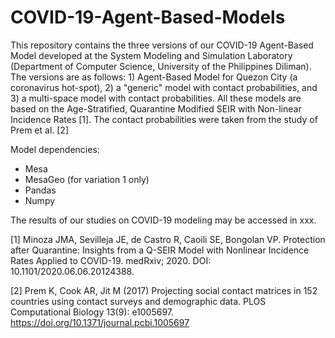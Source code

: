 # COVID-19-Agent-Based-Models

This repository contains the three versions of our COVID-19 Agent-Based Model developed at the System Modeling and Simulation Laboratory (Department of Computer Science, University of the Philippines Diliman). The versions are as follows: 1) Agent-Based Model for Quezon City (a coronavirus hot-spot), 2) a "generic" model with contact probabilities, and 3) a multi-space model with contact probabilities. All these models are based on the Age-Stratified, Quarantine Modified SEIR with Non-linear Incidence Rates [1]. The contact probabilities were taken from the study of Prem et al. [2]

Model dependencies: 
- Mesa 
- MesaGeo (for variation 1 only)
- Pandas 
- Numpy

The results of our studies on COVID-19 modeling may be accessed in xxx.

[1] Minoza JMA, Sevilleja JE, de Castro R, Caoili SE, Bongolan VP. Protection after Quarantine: Insights from a Q-SEIR Model with Nonlinear Incidence Rates Applied to COVID-19. medRxiv; 2020. DOI: 10.1101/2020.06.06.20124388.

[2] Prem K, Cook AR, Jit M (2017) Projecting social contact matrices in 152 countries using contact surveys and demographic data. PLOS Computational Biology 13(9): e1005697. https://doi.org/10.1371/journal.pcbi.1005697
